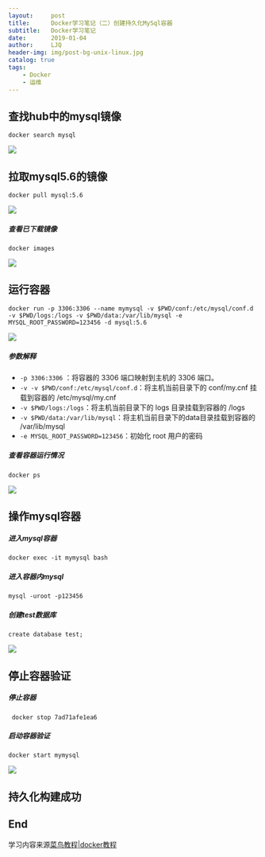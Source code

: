 ```yaml
---
layout:     post
title:      Docker学习笔记（二）创建持久化MySql容器
subtitle:   Docker学习笔记
date:       2019-01-04
author:     LJQ
header-img: img/post-bg-unix-linux.jpg
catalog: true
tags:
    - Docker
    - 运维
---
```


## 查找hub中的mysql镜像

```docker search mysql```

![](https://upload-images.jianshu.io/upload_images/15504753-46f088bba82c7bff.png?imageMogr2/auto-orient/strip%7CimageView2/2/w/1240)

## 拉取mysql5.6的镜像

```docker pull mysql:5.6```

![](https://upload-images.jianshu.io/upload_images/15504753-3d3c16d03d7b9b08.png?imageMogr2/auto-orient/strip%7CimageView2/2/w/1240)

##### 查看已下载镜像

```docker images```

![](https://upload-images.jianshu.io/upload_images/15504753-acb22ca4e3a4f67b.png?imageMogr2/auto-orient/strip%7CimageView2/2/w/1240)

## 运行容器

```docker run -p 3306:3306 --name mymysql -v $PWD/conf:/etc/mysql/conf.d -v $PWD/logs:/logs -v $PWD/data:/var/lib/mysql -e MYSQL_ROOT_PASSWORD=123456 -d mysql:5.6```

![](https://upload-images.jianshu.io/upload_images/15504753-98f775aaa7d0795e.png?imageMogr2/auto-orient/strip%7CimageView2/2/w/1240)

##### 参数解释

- ```-p 3306:3306``` ：将容器的 3306 端口映射到主机的 3306 端口。
- ```-v -v $PWD/conf:/etc/mysql/conf.d```：将主机当前目录下的 conf/my.cnf 挂载到容器的 /etc/mysql/my.cnf
- ```-v $PWD/logs:/logs```：将主机当前目录下的 logs 目录挂载到容器的 /logs
- ```-v $PWD/data:/var/lib/mysql```：将主机当前目录下的data目录挂载到容器的 /var/lib/mysql 
- ```-e MYSQL_ROOT_PASSWORD=123456```：初始化 root 用户的密码

##### 查看容器运行情况

```docker ps```

![](https://upload-images.jianshu.io/upload_images/15504753-f5470524f41f4446.png?imageMogr2/auto-orient/strip%7CimageView2/2/w/1240)

## 操作mysql容器

##### 进入mysql容器

```docker exec -it mymysql bash```

##### 进入容器内mysql

```mysql -uroot -p123456```

##### 创建test数据库

```create database test;```

![](https://upload-images.jianshu.io/upload_images/15504753-e1408f46978cf44a.png?imageMogr2/auto-orient/strip%7CimageView2/2/w/1240)

## 停止容器验证

##### 停止容器

``` docker stop 7ad71afe1ea6```

##### 启动容器验证

```docker start mymysql```

![](https://upload-images.jianshu.io/upload_images/15504753-c0bd0b9d2e8d969d.png?imageMogr2/auto-orient/strip%7CimageView2/2/w/1240)

## 持久化构建成功

## End

学习内容来源[菜鸟教程|docker教程](http://www.runoob.com/docker/docker-tutorial.html)



